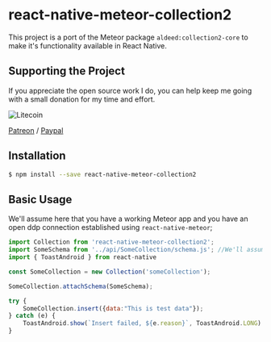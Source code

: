 # react-native-meteor-collection2 #
This project is a port of the Meteor package `aldeed:collection2-core` to make it's functionality available in React Native.

## Supporting the Project ##
If you appreciate the open source work I do, you can help keep me going with a small donation for my time and effort.

![Litecoin](http://gdurl.com/xnOe)

[Patreon](https://www.patreon.com/user?u=4866588) / [Paypal](https://www.paypal.me/copleykj)

## Installation ##

```sh
$ npm install --save react-native-meteor-collection2
```

## Basic Usage ##
We'll assume here that you have a working Meteor app and you have an open ddp connection established using `react-native-meteor`;

```javascript
import Collection from 'react-native-meteor-collection2';
import SomeSchema from '../api/SomeCollection/schema.js'; //We'll assume you share schemas with your meteor app
import { ToastAndroid } from react-native

const SomeCollection = new Collection('someCollection');

SomeCollection.attachSchema(SomeSchema);

try {
    SomeCollection.insert({data:"This is test data"});
} catch (e) {
    ToastAndroid.show(`Insert failed, ${e.reason}`, ToastAndroid.LONG)
}
```
